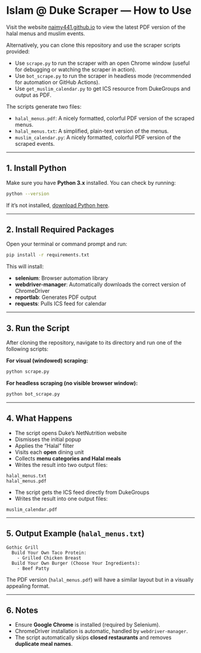 # Islam @ Duke Scraper — How to Use

Visit the website [naimy441.github.io](https://naimy441.github.io) to view the latest PDF version of the halal menus and muslim events.

Alternatively, you can clone this repository and use the scraper scripts provided:

- Use `scrape.py` to run the scraper with an open Chrome window (useful for debugging or watching the scraper in action).
- Use `bot_scrape.py` to run the scraper in headless mode (recommended for automation or GitHub Actions).
- Use `get_muslim_calendar.py` to get ICS resource from DukeGroups and output as PDF.

The scripts generate two files:
- `halal_menus.pdf`: A nicely formatted, colorful PDF version of the scraped menus.
- `halal_menus.txt`: A simplified, plain-text version of the menus.
- `muslim_calendar.py`: A nicely formatted, colorful PDF version of the scraped events.

---

## 1. Install Python

Make sure you have **Python 3.x** installed. You can check by running:

```bash
python --version
```

If it’s not installed, [download Python here](https://www.python.org/downloads/).

---

## 2. Install Required Packages

Open your terminal or command prompt and run:

```bash
pip install -r requirements.txt
```

This will install:

- **selenium**: Browser automation library  
- **webdriver-manager**: Automatically downloads the correct version of ChromeDriver
- **reportlab**: Generates PDF output
- **requests**: Pulls ICS feed for calendar

---

## 3. Run the Script

After cloning the repository, navigate to its directory and run one of the following scripts:

**For visual (windowed) scraping:**

```bash
python scrape.py
```

**For headless scraping (no visible browser window):**

```bash
python bot_scrape.py
```

---

## 4. What Happens

- The script opens Duke’s NetNutrition website  
- Dismisses the initial popup  
- Applies the “Halal” filter  
- Visits each **open** dining unit  
- Collects **menu categories and Halal meals**  
- Writes the result into two output files:

```
halal_menus.txt
halal_menus.pdf
```

- The script gets the ICS feed directly from DukeGroups
- Writes the result into one output files:

```
muslim_calendar.pdf
```

---

## 5. Output Example (`halal_menus.txt`)

```
Gothic Grill
  Build Your Own Taco Protein:
    - Grilled Chicken Breast
  Build Your Own Burger (Choose Your Ingredients):
    - Beef Patty
```

The PDF version (`halal_menus.pdf`) will have a similar layout but in a visually appealing format.

---

## 6. Notes

- Ensure **Google Chrome** is installed (required by Selenium).
- ChromeDriver installation is automatic, handled by `webdriver-manager`.
- The script automatically skips **closed restaurants** and removes **duplicate meal names**.
